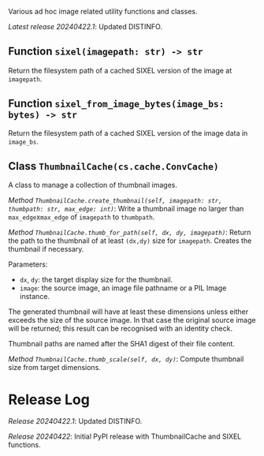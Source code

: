 Various ad hoc image related utility functions and classes.

*Latest release 20240422.1*:
Updated DISTINFO.

## Function `sixel(imagepath: str) -> str`

Return the filesystem path of a cached SIXEL version of the
image at `imagepath`.

## Function `sixel_from_image_bytes(image_bs: bytes) -> str`

Return the filesystem path of a cached SIXEL version of the
image data in `image_bs`.

## Class `ThumbnailCache(cs.cache.ConvCache)`

A class to manage a collection of thumbnail images.

*Method `ThumbnailCache.create_thumbnail(self, imagepath: str, thumbpath: str, max_edge: int)`*:
Write a thumbnail image no larger than `max_edge`x`max_edge`
of `imagepath` to `thumbpath`.

*Method `ThumbnailCache.thumb_for_path(self, dx, dy, imagepath)`*:
Return the path to the thumbnail of at least `(dx,dy)` size for `imagepath`.
Creates the thumbnail if necessary.

Parameters:
* `dx`, `dy`: the target display size for the thumbnail.
* `image`: the source image, an image file pathname or a
  PIL Image instance.

The generated thumbnail will have at least these dimensions
unless either exceeds the size of the source image.
In that case the original source image will be returned;
this result can be recognised with an identity check.

Thumbnail paths are named after the SHA1 digest of their file content.

*Method `ThumbnailCache.thumb_scale(self, dx, dy)`*:
Compute thumbnail size from target dimensions.

# Release Log



*Release 20240422.1*:
Updated DISTINFO.

*Release 20240422*:
Initial PyPI release with ThumbnailCache and SIXEL functions.
